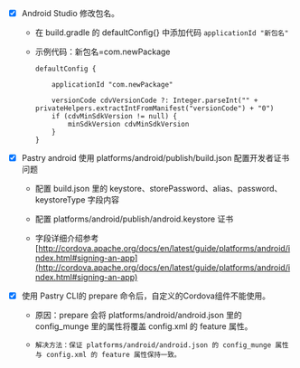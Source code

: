 - [x] Android Studio 修改包名。
    - 在 build.gradle 的 defaultConfig{} 中添加代码  `applicationId "新包名"`
    
    - 示例代码：新包名=com.newPackage
    
        ```
        defaultConfig {
        
            applicationId "com.newPackage"
            
            versionCode cdvVersionCode ?: Integer.parseInt("" + privateHelpers.extractIntFromManifest("versionCode") + "0")
            if (cdvMinSdkVersion != null) {
                minSdkVersion cdvMinSdkVersion
            }
        }
        ```
        
- [x] Pastry android 使用 platforms/android/publish/build.json 配置开发者证书问题

    - 配置 build.json 里的 keystore、storePassword、alias、password、keystoreType 字段内容

    - 配置 platforms/android/publish/android.keystore 证书
    
    - 字段详细介绍参考 [http://cordova.apache.org/docs/en/latest/guide/platforms/android/index.html#signing-an-app](http://cordova.apache.org/docs/en/latest/guide/platforms/android/index.html#signing-an-app)     

- [x] 使用 Pastry CLI的 prepare 命令后，自定义的Cordova组件不能使用。
    
    - 原因：prepare 会将 platforms/android/android.json 里的 config_munge 里的属性将覆盖 config.xml 的 feature 属性。
    
    - `解决方法：保证 platforms/android/android.json 的 config_munge 属性与 config.xml 的 feature 属性保持一致。`
